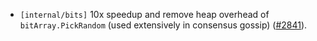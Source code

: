 - `[internal/bits]` 10x speedup and remove heap overhead of `bitArray.PickRandom` (used extensively in consensus gossip)
  ([\#2841](https://github.com/depinnetwork/por-consensus/pull/2841)).
